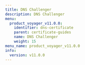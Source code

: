 ```yaml
---
title: DNS Challenger
description: DNS Challenger
menu:
  product_voyager_v11.0.0:
    identifier: dns-certificate
    parent: certificate-guides
    name: DNS Challenger
    weight: 15
menu_name: product_voyager_v11.0.0
info:
  version: v11.0.0
---
```


